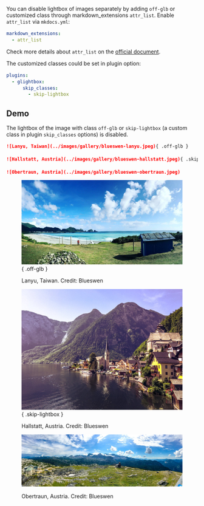 You can disable lightbox of images separately by adding ```off-glb``` or customized class through markdown_extensions ```attr_list```. Enable ```attr_list``` via ```mkdocs.yml```:

```yaml
markdown_extensions:
  - attr_list
```

Check more details about ```attr_list``` on the [official document](https://python-markdown.github.io/extensions/attr_list/).

The customized classes could be set in plugin option:

```yaml
plugins:
  - glightbox:
      skip_classes:
        - skip-lightbox
```

## Demo

The lightbox of the image with class ```off-glb``` or ```skip-lightbox``` (a custom class in plugin ```skip_classes``` options) is disabled.

```markdown
![Lanyu, Taiwan](../images/gallery/blueswen-lanyu.jpeg){ .off-glb }

![Hallstatt, Austria](../images/gallery/blueswen-hallstatt.jpeg){ .skip-lightbox }

![Obertraun, Austria](../images/gallery/blueswen-obertraun.jpeg)
```

<figure markdown>

![Lanyu, Taiwan](../images/gallery/blueswen-lanyu.jpeg){ .off-glb }

<figcaption>Lanyu, Taiwan. Credit: Blueswen</figcaption>
</figure>

<figure markdown>

![Hallstatt, Austria](../images/gallery/blueswen-hallstatt.jpeg){ .skip-lightbox }

<figcaption>Hallstatt, Austria. Credit: Blueswen</figcaption>
</figure>

<figure markdown>

![Obertraun, Austria](../images/gallery/blueswen-obertraun.jpeg)

<figcaption>Obertraun, Austria. Credit: Blueswen</figcaption>
</figure>
